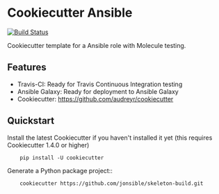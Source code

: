 # Cookiecutter Ansible

[![Build Status](https://travis-ci.com/jonsible/skeleton-build.svg?branch=master)](https://travis-ci.com/jonsible/skeleton-build)

Cookiecutter template for a Ansible role with Molecule testing.

## Features

* Travis-CI: Ready for Travis Continuous Integration testing
* Ansible Galaxy: Ready for deployment to Ansible Galaxy
* Cookiecutter: https://github.com/audreyr/cookiecutter

## Quickstart

Install the latest Cookiecutter if you haven't installed it yet (this requires
Cookiecutter 1.4.0 or higher)
```
    pip install -U cookiecutter
```
Generate a Python package project::
```
    cookiecutter https://github.com/jonsible/skeleton-build.git
```
